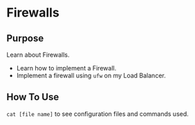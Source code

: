 # Firewalls

## Purpose
Learn about Firewalls.
- Learn how to implement a Firewall.
- Implement a firewall using `ufw` on my Load Balancer.

## How To Use
`cat [file name]` to see configuration files and commands used.
